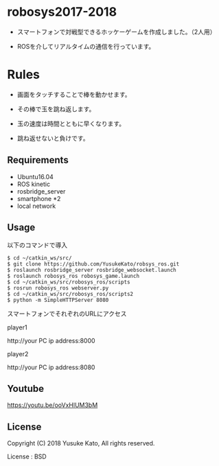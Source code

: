 # robosys2017-2018 

- スマートフォンで対戦型できるホッケーゲームを作成しました。（2人用）

- ROSを介してリアルタイムの通信を行っています。


# Rules

- 画面をタッチすることで棒を動かせます。

- その棒で玉を跳ね返します。

- 玉の速度は時間とともに早くなります。

- 跳ね返せないと負けです。

## Requirements
- Ubuntu16.04
- ROS kinetic
- rosbridge_server
- smartphone *2
- local network


## Usage
以下のコマンドで導入
```
$ cd ~/catkin_ws/src/
$ git clone https://github.com/YusukeKato/robsys_ros.git
$ roslaunch rosbridge_server rosbridge_websocket.launch
$ roslaunch robosys_ros robosys_game.launch
$ cd ~/catkin_ws/src/robosys_ros/scripts
$ rosrun robosys_ros webserver.py
$ cd ~/catkin_ws/src/robosys_ros/scripts2
$ python -m SimpleHTTPServer 8080
```

スマートフォンでそれぞれのURLにアクセス

player1

http://your PC ip address:8000

player2

http://your PC ip address:8080


## Youtube

https://youtu.be/ooVxHlUM3bM



## License


Copyright (C) 2018 Yusuke Kato, All rights reserved.


License : BSD



